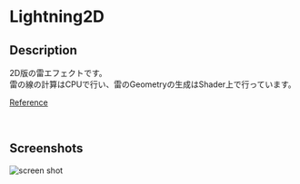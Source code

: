 Lightning2D
===


## Description
2D版の雷エフェクトです。  
雷の線の計算はCPUで行い、雷のGeometryの生成はShader上で行っています。  

[Reference](https://gamedevelopment.tutsplus.com/tutorials/how-to-generate-shockingly-good-2d-lightning-effects--gamedev-2681)

<br />

## Screenshots
![screen shot](./Docs/Lightning.gif)
